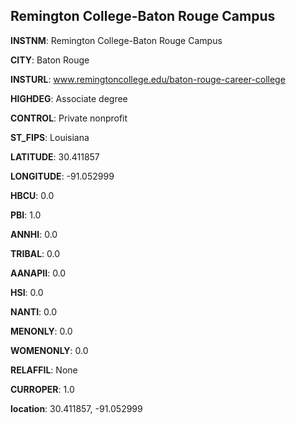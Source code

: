 
Remington College-Baton Rouge Campus
---
**INSTNM**: Remington College-Baton Rouge Campus

**CITY**: Baton Rouge

**INSTURL**: www.remingtoncollege.edu/baton-rouge-career-college

**HIGHDEG**: Associate degree

**CONTROL**: Private nonprofit

**ST_FIPS**: Louisiana

**LATITUDE**: 30.411857

**LONGITUDE**: -91.052999

**HBCU**: 0.0

**PBI**: 1.0

**ANNHI**: 0.0

**TRIBAL**: 0.0

**AANAPII**: 0.0

**HSI**: 0.0

**NANTI**: 0.0

**MENONLY**: 0.0

**WOMENONLY**: 0.0

**RELAFFIL**: None

**CURROPER**: 1.0

**location**: 30.411857, -91.052999